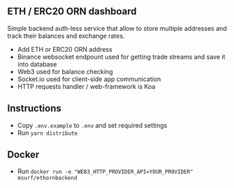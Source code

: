 ## ETH / ERC20 ORN dashboard

Simple backend auth-less service that allow to store multiple addresses and track their balances and exchange rates.

- Add ETH or ERC20 ORN address
- Binance websocket endpount used for getting trade streams and save it into database
- Web3 used for balance checking
- Socket.io used for client-side app communication
- HTTP requests handler / web-framework is Koa

## Instructions
- Copy `.env.example` to `.env` and set required settings
- Run `yarn distribute`

## Docker

- Run `docker run -e "WEB3_HTTP_PROVIDER_API=YOUR_PROVIDER" msurf/ethornbackend`